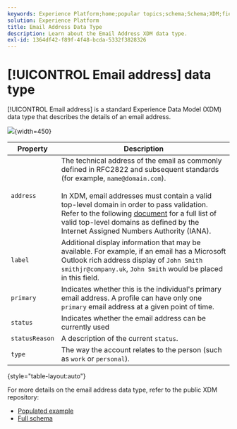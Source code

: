 ```yaml
---
keywords: Experience Platform;home;popular topics;schema;Schema;XDM;fields;schemas;Schemas;emailAddress;xdm:emailAddress;email;email address;datatype;data-type;data type;
solution: Experience Platform
title: Email Address Data Type
description: Learn about the Email Address XDM data type.
exl-id: 1364df42-f89f-4f48-bcda-5332f3828326
---
```

# [!UICONTROL Email address] data type

[!UICONTROL Email address] is a standard Experience Data Model (XDM) data type that describes the details of an email address.

![](../images/data-types/email-address.png){width=450}

| Property | Description |
| --- | --- |
| `address` | The technical address of the email as commonly defined in RFC2822 and subsequent standards (for example, `name@domain.com`).<br><br>In XDM, email addresses must contain a valid top-level domain in order to pass validation. Refer to the following [document](https://data.iana.org/TLD/tlds-alpha-by-domain.txt) for a full list of valid top-level domains as defined by the Internet Assigned Numbers Authority (IANA). |
| `label` | Additional display information that may be available. For example, if an email has a Microsoft Outlook rich address display of `John Smith smithjr@company.uk`, `John Smith` would be placed in this field. |
| `primary` | Indicates whether this is the individual's primary email address. A profile can have only one `primary` email address at a given point of time. |
| `status` | Indicates whether the email address can be currently used |
| `statusReason` | A description of the current `status`. |
| `type` | The way the account relates to the person (such as `work` or `personal`). |

{style="table-layout:auto"}


For more details on the email address data type, refer to the public XDM repository:

* [Populated example](https://github.com/adobe/xdm/blob/master/components/datatypes/demographic/emailaddress.example.1.json)
* [Full schema](https://github.com/adobe/xdm/blob/master/components/datatypes/demographic/emailaddress.schema.json)
